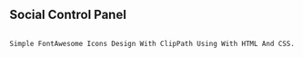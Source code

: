 ## Social Control Panel

```bash

Simple FontAwesome Icons Design With ClipPath Using With HTML And CSS.

```